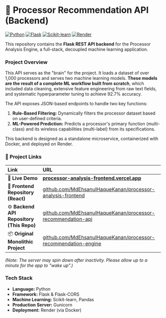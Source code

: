 # 🧠 Processor Recommendation API (Backend)

[![Python][Python-shield]][Python-url]
[![Flask][Flask-shield]][Flask-url]
[![Scikit-learn][Scikit-learn-shield]][Scikit-learn-url]
[![Render][Render-shield]][Render-url]

This repository contains the **Flask REST API backend** for the Processor Analysis Engine, a full-stack, decoupled machine learning application.

### Project Overview

This API serves as the "brain" for the project. It loads a dataset of over 1,000 processors and serves two machine learning models. **These models are the result of a complete ML workflow built from scratch**, which included data cleaning, extensive feature engineering from raw text fields, and systematic hyperparameter tuning to achieve 92.7% accuracy.

The API exposes JSON-based endpoints to handle two key functions:
1.  **Rule-Based Filtering:** Dynamically filters the processor dataset based on user-defined criteria.
2.  **ML-Powered Prediction:** Predicts a processor's primary function (multi-class) and its wireless capabilities (multi-label) from its specifications.

This backend is designed as a standalone microservice, containerized with Docker, and deployed on Render.

### 🔗 Project Links

| Link                               | URL                                                                                                         |
| :--------------------------------- | :---------------------------------------------------------------------------------------------------------- |
| 🚀 **Live Demo**                   | **[processor-analysis-frontend.vercel.app](https://processor-analysis-frontend.vercel.app/)** |
| 🎨 **Frontend Repository (React)** | [github.com/MdEhsanulHaqueKanan/processor-analysis-frontend](https://github.com/MdEhsanulHaqueKanan/processor-analysis-frontend) |
| ⚙️ **Backend API Repository (This Repo)** | [github.com/MdEhsanulHaqueKanan/processor-recommendation-api](https://github.com/MdEhsanulHaqueKanan/processor-recommendation-api)       |
| 📦 **Original Monolithic Project** | [github.com/MdEhsanulHaqueKanan/processor-recommendation-engine](https://github.com/MdEhsanulHaqueKanan/processor-recommendation-engine) |

*(Note: The server may spin down after inactivity. Please allow up to a minute for the app to "wake up".)*

### Tech Stack

*   **Language:** Python
*   **Framework:** Flask & Flask-CORS
*   **Machine Learning:** Scikit-learn, Pandas
*   **Production Server:** Gunicorn
*   **Deployment:** Render (via Docker)

[Python-shield]: https://img.shields.io/badge/Python-3776AB?style=for-the-badge&logo=python&logoColor=white
[Python-url]: https://www.python.org/
[Flask-shield]: https://img.shields.io/badge/Flask-000000?style=for-the-badge&logo=flask&logoColor=white
[Flask-url]: https://flask.palletsprojects.com/
[Scikit-learn-shield]: https://img.shields.io/badge/scikit--learn-%23F7931E.svg?style=for-the-badge&logo=scikit-learn&logoColor=white
[Scikit-learn-url]: https://scikit-learn.org/
[Render-shield]: https://img.shields.io/badge/Render-46E3B7?style=for-the-badge&logo=render&logoColor=white
[Render-url]: https://render.com/
